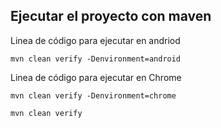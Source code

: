 ## Ejecutar el proyecto con maven
Linea de código para ejecutar en andriod
``````
mvn clean verify -Denvironment=android
``````
Linea de código para ejecutar en Chrome
``````
mvn clean verify -Denvironment=chrome
``````
``````
mvn clean verify 
``````



